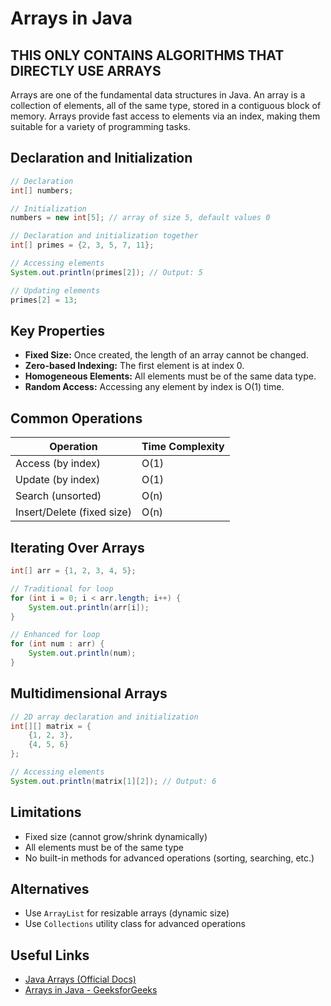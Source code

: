 # Arrays in Java

## THIS ONLY CONTAINS ALGORITHMS THAT DIRECTLY USE ARRAYS

Arrays are one of the fundamental data structures in Java. An array is a collection of elements, all of the same type, stored in a contiguous block of memory. Arrays provide fast access to elements via an index, making them suitable for a variety of programming tasks.

## Declaration and Initialization

```java
// Declaration
int[] numbers;

// Initialization
numbers = new int[5]; // array of size 5, default values 0

// Declaration and initialization together
int[] primes = {2, 3, 5, 7, 11};

// Accessing elements
System.out.println(primes[2]); // Output: 5

// Updating elements
primes[2] = 13;
```

## Key Properties

- **Fixed Size:** Once created, the length of an array cannot be changed.
- **Zero-based Indexing:** The first element is at index 0.
- **Homogeneous Elements:** All elements must be of the same data type.
- **Random Access:** Accessing any element by index is O(1) time.

## Common Operations

| Operation                   | Time Complexity |
|-----------------------------|----------------|
| Access (by index)           | O(1)           |
| Update (by index)           | O(1)           |
| Search (unsorted)           | O(n)           |
| Insert/Delete (fixed size)  | O(n)           |

## Iterating Over Arrays

```java
int[] arr = {1, 2, 3, 4, 5};

// Traditional for loop
for (int i = 0; i < arr.length; i++) {
    System.out.println(arr[i]);
}

// Enhanced for loop
for (int num : arr) {
    System.out.println(num);
}
```

## Multidimensional Arrays

```java
// 2D array declaration and initialization
int[][] matrix = {
    {1, 2, 3},
    {4, 5, 6}
};

// Accessing elements
System.out.println(matrix[1][2]); // Output: 6
```

## Limitations

- Fixed size (cannot grow/shrink dynamically)
- All elements must be of the same type
- No built-in methods for advanced operations (sorting, searching, etc.)

## Alternatives

- Use `ArrayList` for resizable arrays (dynamic size)
- Use `Collections` utility class for advanced operations

## Useful Links

- [Java Arrays (Official Docs)](https://docs.oracle.com/javase/tutorial/java/nutsandbolts/arrays.html)
- [Arrays in Java - GeeksforGeeks](https://www.geeksforgeeks.org/arrays-in-java/)

